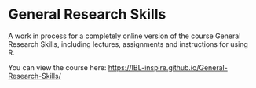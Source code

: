 # General Research Skills

A work in process for a completely online version of the course General Research Skills, including lectures, assignments and instructions for using R.

You can view the course here: https://IBL-inspire.github.io/General-Research-Skills/
